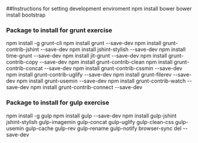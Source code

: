 ##Instructions for setting development enviroment
npm install bower
bower install bootstrap

### Package to install for grunt exercise
npm install -g grunt-cli
npm install grunt --save-dev
npm install grunt-contrib-jshint --save-dev
npm install jshint-stylish --save-dev
npm install time-grunt --save-dev
npm install jit-grunt --save-dev
npm install grunt-contrib-copy --save-dev 
npm install grunt-contrib-clean
npm install grunt-contrib-concat --save-dev
npm install grunt-contrib-cssmin --save-dev
npm install grunt-contrib-uglify --save-dev
npm install grunt-filerev --save-dev
npm install grunt-usemin --save-dev
npm install grunt-contrib-watch --save-dev
npm install grunt-contrib-connect --save-dev

### Package to install for gulp exercise
npm install -g gulp
npm install gulp --save-dev
npm install gulp-jshint jshint-stylish gulp-imagemin gulp-concat gulp-uglify gulp-clean-css gulp-usemin gulp-cache gulp-rev gulp-rename gulp-notify browser-sync del --save-dev
